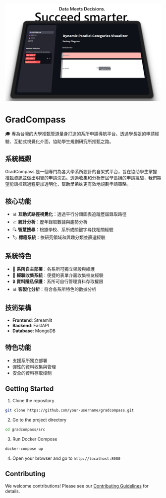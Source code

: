 <kdb>
    <img src="./assets/header.png">
</kdb>

# GradCompass

🎓 專為台灣的大學推甄管道量身打造的系所申請導航平台。透過學長姐的申請經驗、互動式視覺化介面，協助學生規劃研究所推甄之路。

## 系統概觀

GradCompass 是一個專門為各大學系所設計的自架式平台，旨在協助學生掌握推甄資訊並做出明智的申請決策。透過收集和分析歷屆學長姐的申請經驗，我們期望能讓推甄過程更加透明化，幫助學弟妹更有效地規劃申請策略。

## 核心功能

- 📊 **互動式路徑視覺化**：透過平行分類圖表追蹤歷屆錄取路徑
- 📈 **統計分析**：歷年錄取數據與趨勢分析
- 🔍 **智慧搜尋**：根據學校、系所或關鍵字尋找相關經驗
- 🏷️ **標籤系統**：依研究領域和興趣分類並篩選經驗

## 系統特色

- 🏫 **系所自主部署**：各系所可獨立架設與維護
- 📝 **經驗收集系統**：便捷的表單介面收集校友經驗
- 🔒 **資料隱私保護**：系所可自行管理資料存取權限
- 📊 **客製化分析**：符合各系所特色的數據分析

## 技術架構

- **Frontend**: Streamlit
- **Backend**: FastAPI
- **Database**: MongoDB

## 特色功能

- 支援系所獨立部署
- 彈性的資料收集與管理
- 安全的資料存取控制

## Getting Started

1. Clone the repository

```bash
git clone https://github.com/your-username/gradcompass.git
```

2. Go to the project directory

```bash
cd gradcompass/src
```

3. Run Docker Compose

```bash
docker-compose up
```

4. Open your browser and go to `http://localhost:8080`

## Contributing

We welcome contributions! Please see our [Contributing Guidelines](CONTRIBUTING.md) for details.